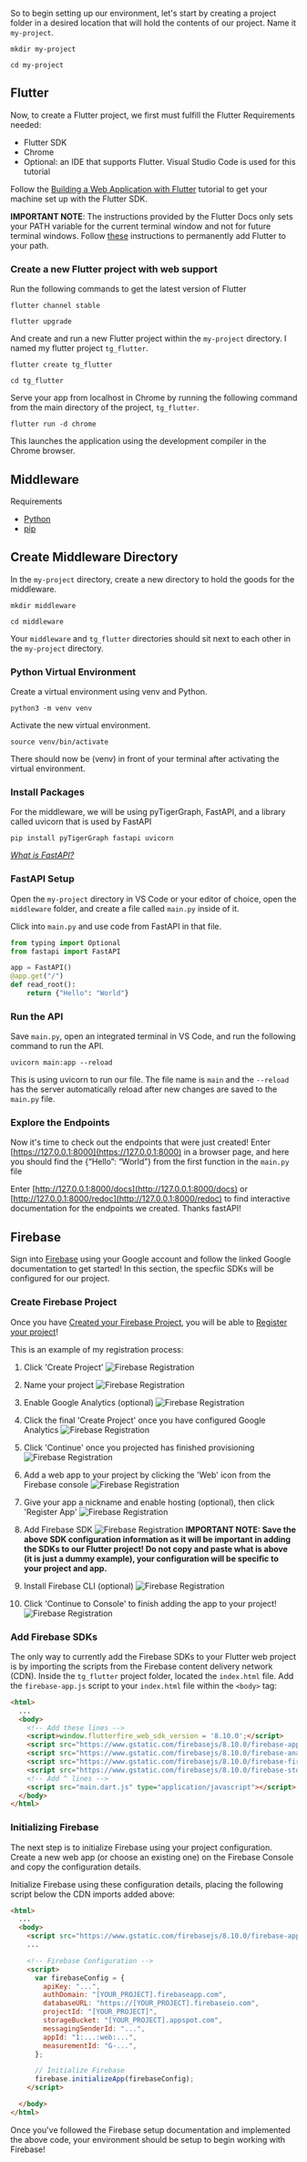 So to begin setting up our environment, let's start by creating a project folder in a desired location that will hold the contents of our project. Name it `my-project`.

```
mkdir my-project
```
```
cd my-project
```

## Flutter
Now, to create a Flutter project, we first must fulfill the Flutter Requirements needed:

* Flutter SDK
* Chrome
* Optional: an IDE that supports Flutter. Visual Studio Code is used for this tutorial

Follow the [Building a Web Application with Flutter](https://docs.flutter.dev/get-started/web) tutorial to get your machine set up with the Flutter SDK.

**IMPORTANT NOTE**: The instructions provided by the Flutter Docs only sets your PATH variable for the current terminal window and not for future terminal windows. Follow [these](https://stackoverflow.com/questions/50652071/flutter-command-not-found) instructions to permanently add Flutter to your path. 

### Create a new Flutter project with web support

Run the following commands to get the latest version of Flutter

```
flutter channel stable
```
```
flutter upgrade
```

And create and run a new Flutter project within the `my-project` directory. I named my flutter project `tg_flutter`.

```
flutter create tg_flutter
```
```
cd tg_flutter
```

Serve your app from localhost in Chrome by running the following command from the main directory of the project, `tg_flutter`.

```
flutter run -d chrome
```

This launches the application using the development compiler in the Chrome browser.

## Middleware

Requirements

* [Python](https://www.python.org/downloads/)
* [pip](https://pip.pypa.io/en/stable/installation/)

## Create Middleware Directory

In the `my-project` directory, create a new directory to hold the goods for the middleware.

```
mkdir middleware
```
```
cd middleware
```

Your `middleware` and `tg_flutter` directories should sit next to each other in the `my-project` directory.

### Python Virtual Environment

Create a virtual environment using venv and Python.

```
python3 -m venv venv
```

Activate the new virtual environment.

```
source venv/bin/activate
```

There should now be (venv) in front of your terminal after activating the virtual environment. 

### Install Packages

For the middleware, we will be using pyTigerGraph, FastAPI, and a library called uvicorn that is used by FastAPI

```
pip install pyTigerGraph fastapi uvicorn
```

*[What is FastAPI?](https://fastapi.tiangolo.com/)*

### FastAPI Setup

Open the `my-project` directory in VS Code or your editor of choice, open the `middleware` folder, and create a file called `main.py` inside of it.

Click into `main.py` and use code from FastAPI in that file.

```python
from typing import Optional
from fastapi import FastAPI

app = FastAPI()
@app.get("/")
def read_root():
    return {"Hello": "World"}
```

### Run the API

Save `main.py`, open an integrated terminal in VS Code, and run the following command to run the API.

```
uvicorn main:app --reload
```

This is using uvicorn to run our file. The file name is `main` and the `--reload` has the server automatically reload after new changes are saved to the `main.py` file.

### Explore the Endpoints

Now it's time to check out the endpoints that were just created! Enter [https://127.0.0.1:8000](https://127.0.0.1:8000) in a browser page, and here you should find the {“Hello”: “World”} from the first function in the `main.py` file

Enter [http://127.0.0.1:8000/docs](http://127.0.0.1:8000/docs) or [http://127.0.0.1:8000/redoc](http://127.0.0.1:8000/redoc) to find interactive documentation for the endpoints we created. Thanks fastAPI!

## Firebase

Sign into [Firebase](https://console.firebase.google.com/u/0/) using your Google account and follow the linked Google documentation to get started! In this section, the specfiic SDKs will be configured for our project.

### Create Firebase Project
Once you have [Created your Firebase Project](https://firebase.google.com/docs/web/setup#create-project), you will be able to [Register your project](https://firebase.google.com/docs/web/setup#register-app)!

This is an example of my registration process:

1. Click 'Create Project'
![Firebase Registration](../assets/firebase/firebase7.png)

2. Name your project
![Firebase Registration](../assets/firebase/firebase8.png)


3. Enable Google Analytics (optional)
![Firebase Registration](../assets/firebase/firebase9.png)


4. Click the final 'Create Project' once you have configured Google Analytics
![Firebase Registration](../assets/firebase/firebase10.png)


5. Click 'Continue' once you projected has finished provisioning
![Firebase Registration](../assets/firebase/firebase11.png)

6. Add a web app to your project by clicking the 'Web' icon from the Firebase console
![Firebase Registration](../assets/firebase/firebase1.png)

7. Give your app a nickname and enable hosting (optional), then click 'Register App'
![Firebase Registration](../assets/firebase/firebase12.png)

8. Add Firebase SDK
![Firebase Registration](../assets/firebase/firebase13.png)
**IMPORTANT NOTE: Save the above SDK configuration information as it will be important in adding the SDKs to our Flutter project! Do not copy and paste what is above (it is just a dummy example), your configuration will be specific to your project and app.**

9. Install Firebase CLI (optional)
![Firebase Registration](../assets/firebase/firebase14.png)

10. Click 'Continue to Console' to finish adding the app to your project!
![Firebase Registration](../assets/firebase/firebase2.png)

### Add Firebase SDKs
The only way to currently add the Firebase SDKs to your Flutter web project is by importing the scripts from the Firebase content delivery network (CDN). Inside the `tg_flutter` project folder, located the `index.html` file. Add the `firebase-app.js` script to your `index.html` file within the `<body>` tag:

```html
<html>
  ...
  <body>
    <!-- Add these lines -->
    <script>window.flutterfire_web_sdk_version = '8.10.0';</script>
    <script src="https://www.gstatic.com/firebasejs/8.10.0/firebase-app.js"></script>
    <script src="https://www.gstatic.com/firebasejs/8.10.0/firebase-analytics.js"></script>
    <script src="https://www.gstatic.com/firebasejs/8.10.0/firebase-firestore.js"></script>
    <script src="https://www.gstatic.com/firebasejs/8.10.0/firebase-storage.js"></script>
    <!-- Add ^ lines -->
    <script src="main.dart.js" type="application/javascript"></script>
  </body>
</html>
```
### Initializing Firebase
The next step is to initialize Firebase using your project configuration. Create a new web app (or choose an existing one) on the Firebase Console and copy the configuration details.

Initialize Firebase using these configuration details, placing the following script below the CDN imports added above:

```html
<html>
  ...
  <body>
    <script src="https://www.gstatic.com/firebasejs/8.10.0/firebase-app.js"></script>
    ...

    <!-- Firebase Configuration -->
    <script>
      var firebaseConfig = {
        apiKey: "...",
        authDomain: "[YOUR_PROJECT].firebaseapp.com",
        databaseURL: "https://[YOUR_PROJECT].firebaseio.com",
        projectId: "[YOUR_PROJECT]",
        storageBucket: "[YOUR_PROJECT].appspot.com",
        messagingSenderId: "...",
        appId: "1:...:web:...",
        measurementId: "G-...",
      };

      // Initialize Firebase
      firebase.initializeApp(firebaseConfig);
    </script>

  </body>
</html>
```

Once you've followed the Firebase setup documentation and implemented the above code, your environment should be setup to begin working with Firebase!
<!-- ## TigerGraph Cloud

### Create your Solution

Navigate to [TigerGraph Cloud] and create an account if you haven't already.

![Setup 1](../assets/setupSteps/tgSetup1.png)

Once logged in, navigate to the "My Solutions" tab. Next, press the blue "Create Solution" button.

![Setup 2](../assets/setupSteps/tgSetup2.png)

We will using a blank starter kit!

![Setup 3](../assets/setupSteps/tgSetup3.png)

The rest of the settings will not need to be changed, scroll down, and press "Next".

![Setup 4](../assets/setupSteps/tgSetup4.png)

Customize the third page best to best describe your graph. Keep note of and maybe write down your password and subdomain. We will need these later when using pyTigerGraph. Once you are satisfied with your Solution Settings, press "Next".

![Setup 5](../assets/setupSteps/tgSetup5.png)

Review your options on the final page, and if all looks good, press "Submit".

![Setup 6](../assets/setupSteps/tgSetup6.png)

It may take a few minutes for your solution to be ready to start. You can check the status of your solution by pressing "Pending Tasks" in the top right corner of your screen. And once the solution is ready, you can click the square with dials in it, "Solution Operations, under "Actions" to start and stop your solution!

![Setup 7](../assets/setupSteps/tgSetup7.png) -->